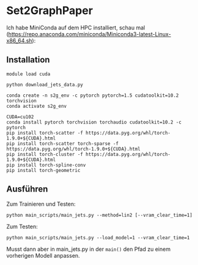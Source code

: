 # Set2GraphPaper

Ich habe MiniConda auf dem HPC installiert, schau mal (https://repo.anaconda.com/miniconda/Miniconda3-latest-Linux-x86_64.sh): 

## Installation

    module load cuda
    
    python download_jets_data.py

    conda create -n s2g_env -c pytorch pytorch=1.5 cudatoolkit=10.2 torchvision  
    conda activate s2g_env

    CUDA=cu102
    conda install pytorch torchvision torchaudio cudatoolkit=10.2 -c pytorch
    pip install torch-scatter -f https://data.pyg.org/whl/torch-1.9.0+${CUDA}.html
    pip install torch-scatter torch-sparse -f https://data.pyg.org/whl/torch-1.9.0+${CUDA}.html
    pip install torch-cluster -f https://data.pyg.org/whl/torch-1.9.0+${CUDA}.html
    pip install torch-spline-conv
    pip install torch-geometric

## Ausführen

Zum Trainieren und Testen:

    python main_scripts/main_jets.py --method=lin2 [--vram_clear_time=1]

Zum Testen:

    python main_scripts/main_jets.py --load_model=1 --vram_clear_time=1

Musst dann aber in main_jets.py in der `main()` den Pfad zu einem vorherigen Modell anpassen.

